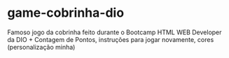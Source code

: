 # game-cobrinha-dio
Famoso jogo da cobrinha feito durante o Bootcamp HTML WEB Developer da DIO + Contagem de Pontos, instruções para jogar novamente, cores (personalização minha)
